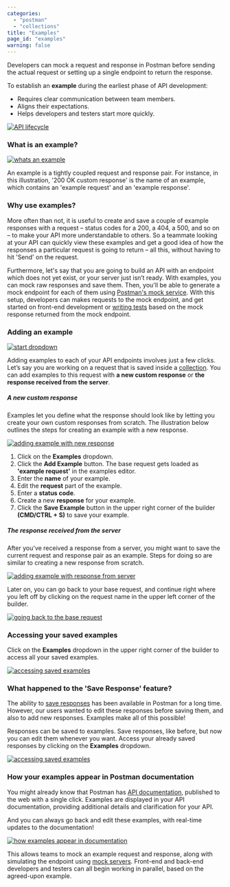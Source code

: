 ```yaml
---
categories:
  - "postman"
  - "collections"
title: "Examples"
page_id: "examples"
warning: false
---
```


Developers can mock a request and response in Postman before sending the actual request or setting up a single endpoint to return the response. 

To establish an **example** during the earliest phase of API development:

* Requires clear communication between team members.
* Aligns their expectations. 
* Helps developers and testers start more quickly.

[![API lifecycle](https://s3.amazonaws.com/postman-static-getpostman-com/postman-docs/apiLifecycle.png)](https://s3.amazonaws.com/postman-static-getpostman-com/postman-docs/apiLifecycle.png)

### What is an example?

[![whats an example](https://s3.amazonaws.com/postman-static-getpostman-com/postman-docs/what-is-example.jpg)](https://s3.amazonaws.com/postman-static-getpostman-com/postman-docs/what-is-example.jpg)

An example is a tightly coupled request and response pair. For instance, in this illustration, '200 OK custom response' is the name of an example, which contains an 'example request' and an 'example response'.

### Why use examples?

More often than not, it is useful to create and save a couple of example responses with a request – status codes for a 200, a 404, a 500, and so on – to make your API more understandable to others. So a teammate looking at your API can quickly view these examples and get a good idea of how the responses a particular request is going to return – all this, without having to hit 'Send' on the request. 

Furthermore, let's say that you are going to build an API with an endpoint which does not yet exist, or your server just isn’t ready. With examples, you can mock raw responses and save them. Then, you'll be able to generate a mock endpoint for each of them using [Postman's mock service](/docs/postman/mock_servers). With this setup, developers can makes requests to the mock endpoint, and get started on front-end development or [writing tests](/docs/postman/scripts/test_scripts) based on the mock response returned from the mock endpoint.

### Adding an example

[![start dropdown](https://s3.amazonaws.com/postman-static-getpostman-com/postman-docs/collections-add-examples.png)](https://s3.amazonaws.com/postman-static-getpostman-com/postman-docs/collections-add-examples.png)

Adding examples to each of your API endpoints involves just a few clicks. Let’s say you are working on a request that is saved inside a [collection](/docs/postman/collections/creating_collections). You can add examples to this request with **a new custom response** or **the response received from the server**.

##### **A new custom response**

Examples let you define what the response should look like by letting you create your own custom responses from scratch. The illustration below outlines the steps for creating an example with a new response.

[![adding example with new response](https://s3.amazonaws.com/postman-static-getpostman-com/postman-docs/add-example-new-response.jpg)](https://s3.amazonaws.com/postman-static-getpostman-com/postman-docs/add-example-new-response.jpg)

1. Click on the **Examples** dropdown.
2. Click the **Add Example** button. The base request gets loaded as **'example request'** in the examples editor.
3. Enter the **name** of your example.
4. Edit the **request** part of the example.
5. Enter a **status code**.
6. Create a new **response** for your example.
7. Click the **Save Example** button in the upper right corner of the builder **(CMD/CTRL + S)** to save your example.

##### **The response received from the server**

After you've received a response from a server, you might want to save the current request and response pair as an example. Steps for doing so are similar to creating a new response from scratch.

[![adding example with response from server](https://s3.amazonaws.com/postman-static-getpostman-com/postman-docs/add-example-server-response.jpg)](https://s3.amazonaws.com/postman-static-getpostman-com/postman-docs/add-example-server-response.jpg)

Later on, you can go back to your base request, and continue right where you left off by clicking on the request name in the upper left corner of the builder.

[![going back to the base request](https://s3.amazonaws.com/postman-static-getpostman-com/postman-docs/going-back-to-the-base-request.png)](https://s3.amazonaws.com/postman-static-getpostman-com/postman-docs/going-back-to-the-base-request.png)

### Accessing your saved examples

Click on the **Examples** dropdown in the upper right corner of the builder to access all your saved examples.

[![accessing saved examples](https://s3.amazonaws.com/postman-static-getpostman-com/postman-docs/accessing-saved-examples.jpg)](https://s3.amazonaws.com/postman-static-getpostman-com/postman-docs/accessing-saved-examples.jpg)

### What happened to the 'Save Response' feature?

The ability to [save responses](/docs/postman/sending_api_requests/responses) has been available in Postman for a long time. However, our users wanted to edit these responses before saving them, and also to add new responses. Examples make all of this possible!

Responses can be saved to examples. Save responses, like before, but now you can edit them whenever you want. Access your already saved responses by clicking on the **Examples** dropdown. 

[![accessing saved examples](https://s3.amazonaws.com/postman-static-getpostman-com/postman-docs/accessing-saved-examples-1.jpg)](https://s3.amazonaws.com/postman-static-getpostman-com/postman-docs/accessing-saved-examples-1.jpg)

### How your examples appear in Postman documentation

You might already know that Postman has [API documentation](/docs/postman/api_documentation/intro_to_api_documentation), published to the web with a single click. Examples are displayed in your API documentation, providing additional details and clarification for your API. 

And you can always go back and edit these examples, with real-time updates to the documentation!

[![how examples appear in documentation](https://s3.amazonaws.com/postman-static-getpostman-com/postman-docs/in-documenter.gif)](https://s3.amazonaws.com/postman-static-getpostman-com/postman-docs/in-documenter.gif)

This allows teams to mock an example request and response, along with simulating the endpoint using [mock servers](/docs/postman/mock_servers). Front-end and back-end developers and testers can all begin working in parallel, based on the agreed-upon example.

